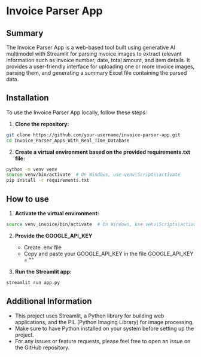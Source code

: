 # Invoice Parser App

## Summary

The Invoice Parser App is a web-based tool built using generative AI multimodel with Streamlit for parsing invoice images to extract relevant information such as invoice number, date, total amount, and item details. It provides a user-friendly interface for uploading one or more invoice images, parsing them, and generating a summary Excel file containing the parsed data.


## Installation

To use the Invoice Parser App locally, follow these steps:

1. **Clone the repository:**

```bash
git clone https://github.com/your-username/invoice-parser-app.git
cd Invoice_Parser_Apps_With_Real_Time_Database
```

2. **Create a virtual environment based on the provided requirements.txt file:**

```bash
python -m venv venv
source venv/bin/activate  # On Windows, use venv\Scripts\activate
pip install -r requirements.txt
```

## How to use

1. **Activate the virtual environment:**

```bash
source venv_invoice/bin/activate  # On Windows, use venv\Scripts\activate
```

2. **Provide the GOOGLE_API_KEY**
   * Create .env file
   * Copy and paste your GOOGLE_API_KEY in the file
     GOOGLE_API_KEY = ""

4. **Run the Streamlit app:**

```bash
streamlit run app.py
```

## Additional Information
* This project uses Streamlit, a Python library for building web applications, and the PIL (Python Imaging Library) for image processing.
* Make sure to have Python installed on your system before setting up the project.
* For any issues or feature requests, please feel free to open an issue on the GitHub repository.
